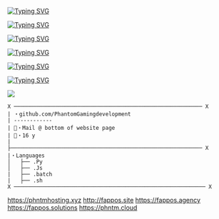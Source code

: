 [![Typing SVG](https://readme-typing-svg.demolab.com?font=Fira+Code&pause=1000&random=false&width=435&lines=https%3A%2F%2Fphntmhosting.xyz)](https://git.io/typing-svg)

[![Typing SVG](https://readme-typing-svg.demolab.com?font=Fira+Code&pause=1000&random=false&width=435&lines=http%3A%2F%2Ffappos.site)](https://git.io/typing-svg)

[![Typing SVG](https://readme-typing-svg.demolab.com?font=Fira+Code&pause=1000&random=false&width=435&lines=https%3A%2F%2Ffappos.agency)](https://git.io/typing-svg)

[![Typing SVG](https://readme-typing-svg.demolab.com?font=Fira+Code&pause=1000&random=false&width=435&lines=https%3A%2F%2Ffappos.solutions)](https://git.io/typing-svg)

[![Typing SVG](https://readme-typing-svg.demolab.com?font=Fira+Code&pause=1000&random=false&width=435&lines=https%3A%2F%2Fphntm.cloud)](https://git.io/typing-svg)

[![Typing SVG](https://readme-typing-svg.herokuapp.com?duration=7000&color=5C00FF&center=true&vCenter=true&lines=Pip+install+some+bitches)](https://git.io/typing-svg)

![](https://komarev.com/ghpvc/?PhantomGamingdevelopment&label=PROFILE-VIEWS)

```
X ─────────────────────────────────────────────────────────── X
| ・github.com/PhantomGamingdevelopment                      
| ------------                                                 
| 📧・Mail @ bottom of website page
| 📝・16 y                                                   
|                                                            
├──────────────────────────────────────────────────────────── X                                                      
|・Languages                                                
│   ├── .Py                                                  
│   ├── .Js                                                  
|   ├── .batch                                             
|   ├── .sh                                                  
X ──────────────────────────────────────────────────────────── X
```
https://phntmhosting.xyz
http://fappos.site
https://fappos.agency
https://fappos.solutions
https://phntm.cloud
